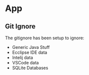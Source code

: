 # App

## Git Ignore

The gitignore has been setup to ignore:

- Generic Java Stuff
- Ecclipse IDE data
- Intelij data
- VSCode data
- SQLite Databases
